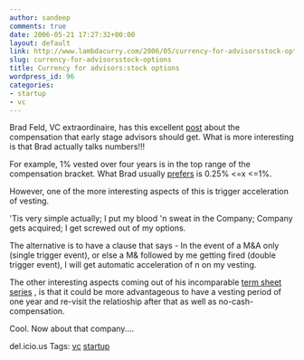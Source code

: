 ```yaml
---
author: sandeep
comments: true
date: 2006-05-21 17:27:32+00:00
layout: default
link: http://www.lambdacurry.com/2006/05/currency-for-advisorsstock-options/
slug: currency-for-advisorsstock-options
title: Currency for advisors:stock options
wordpress_id: 96
categories:
- startup
- vc
---
```


Brad Feld, VC extraordinaire, has this excellent [post](http://www.feld.com/blog/archives/001710.html) about the compensation that early stage advisors should get. What is more interesting is that Brad actually talks numbers!!!

For example, 1% vested over four years is in the top range of the compensation bracket. What Brad usually [prefers](http://www.feld.com/blog/archives/000339.html) is 0.25% <=x <=1%.  

However, one of the more interesting aspects of this is trigger acceleration of vesting. 

'Tis very simple actually; I put my blood 'n sweat in the Company; Company gets acquired; I get screwed out of my options.

The alternative is to have a clause that says - In the event of a M&A only (single trigger event), or else a M& followed by me getting fired (double trigger event), I will get automatic acceleration of n on my vesting.

The other interesting aspects coming out of his incomparable [term sheet series](http://www.feld.com/blog/archives/term_sheet/index.html) , is that it could be more advantageous to have a vesting period of one year and re-visit the relatioship after that as well as no-cash-compensation.

Cool. Now about that company.... 

del.icio.us Tags: [vc](http://del.icio.us/sss8ue/vc) [startup](http://del.icio.us/sss8ue/startup)
